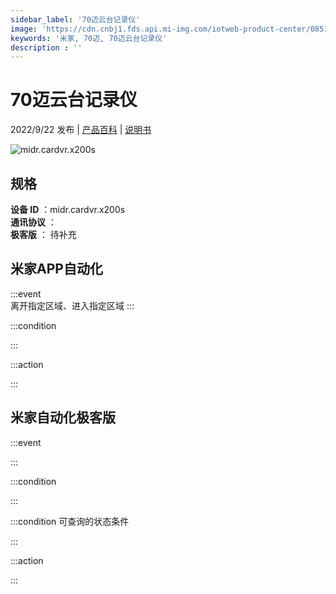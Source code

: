 ```yaml
---
sidebar_label: '70迈云台记录仪'
image: 'https://cdn.cnbj1.fds.api.mi-img.com/iotweb-product-center/0851866fdc0ae357e0f46d4777acc2ae_1658300747346.png?GalaxyAccessKeyId=AKVGLQWBOVIRQ3XLEW&Expires=9223372036854775807&Signature=05+IYDc8bd1vm0qVqbLI414GPHM='
keywords: '米家, 70迈, 70迈云台记录仪'
description : ''
---
```

# 70迈云台记录仪

2022/9/22 发布 | [产品百科](https://home.mi.com/webapp/content/baike/product/index.html?model=midr.cardvr.x200s/) | [说明书](https://home.mi.com/views/introduction.html?model=midr.cardvr.x200s&region=cn)

![midr.cardvr.x200s](https://cdn.cnbj1.fds.api.mi-img.com/iotweb-product-center/0851866fdc0ae357e0f46d4777acc2ae_1658300747346.png?GalaxyAccessKeyId=AKVGLQWBOVIRQ3XLEW&Expires=9223372036854775807&Signature=05+IYDc8bd1vm0qVqbLI414GPHM=)

## 规格  
> 
**设备 ID** ：midr.cardvr.x200s  
**通讯协议** ：  
**极客版**  ： 待补充 


## 米家APP自动化  

:::event  
离开指定区域、进入指定区域
:::

:::condition  

:::

:::action   

:::

## 米家自动化极客版  

:::event  

:::

:::condition  

:::

:::condition 可查询的状态条件  

:::

:::action  

:::

        

